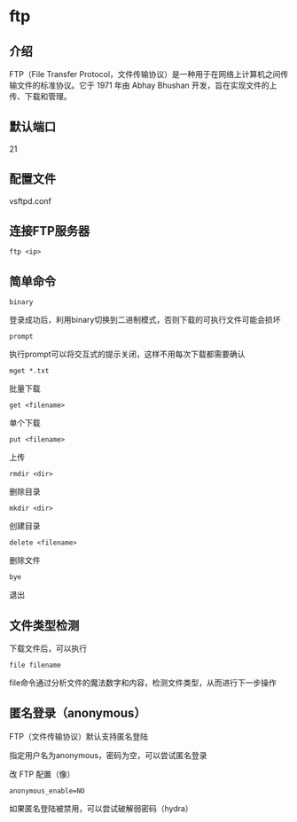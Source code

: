 # ftp

## 介绍

FTP（File Transfer Protocol，文件传输协议）是一种用于在网络上计算机之间传输文件的标准协议。它于 1971 年由 Abhay Bhushan 开发，旨在实现文件的上传、下载和管理。



## 默认端口

21



## 配置文件

 vsftpd.conf



## 连接FTP服务器

```
ftp <ip>
```



## 简单命令

```
binary
```

登录成功后，利用binary切换到二进制模式，否则下载的可执行文件可能会损坏

```
prompt
```

执行prompt可以将交互式的提示关闭，这样不用每次下载都需要确认

```
mget *.txt 
```

批量下载

```
get <filename>
```

单个下载

```
put <filename>
```

上传

```
rmdir <dir>
```

删除目录

```
mkdir <dir>
```

创建目录

```
delete <filename>
```

删除文件

```
bye
```

退出



## 文件类型检测

下载文件后，可以执行

```
file filename
```

file命令通过分析文件的魔法数字和内容，检测文件类型，从而进行下一步操作





## 匿名登录（anonymous）

FTP（文件传输协议）默认支持匿名登陆

指定用户名为anonymous，密码为空，可以尝试匿名登录

改 FTP 配置（像）

```
anonymous_enable=NO
```

如果匿名登陆被禁用，可以尝试破解弱密码（hydra）



